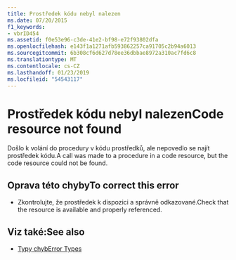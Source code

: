 ```yaml
---
title: Prostředek kódu nebyl nalezen
ms.date: 07/20/2015
f1_keywords:
- vbrID454
ms.assetid: f0e53e96-c3de-41e2-bf98-e72f93802dfa
ms.openlocfilehash: e143f1a1271afb593862257ca91705c2b94a6013
ms.sourcegitcommit: 6b308cf6d627d78ee36dbbae8972a310ac7fd6c8
ms.translationtype: MT
ms.contentlocale: cs-CZ
ms.lasthandoff: 01/23/2019
ms.locfileid: "54543117"
---
```

# <a name="code-resource-not-found"></a><span data-ttu-id="e782a-102">Prostředek kódu nebyl nalezen</span><span class="sxs-lookup"><span data-stu-id="e782a-102">Code resource not found</span></span>
<span data-ttu-id="e782a-103">Došlo k volání do procedury v kódu prostředků, ale nepovedlo se najít prostředek kódu.</span><span class="sxs-lookup"><span data-stu-id="e782a-103">A call was made to a procedure in a code resource, but the code resource could not be found.</span></span>  
  
## <a name="to-correct-this-error"></a><span data-ttu-id="e782a-104">Oprava této chyby</span><span class="sxs-lookup"><span data-stu-id="e782a-104">To correct this error</span></span>  
  
-   <span data-ttu-id="e782a-105">Zkontrolujte, že prostředek k dispozici a správně odkazované.</span><span class="sxs-lookup"><span data-stu-id="e782a-105">Check that the resource is available and properly referenced.</span></span>  
  
## <a name="see-also"></a><span data-ttu-id="e782a-106">Viz také:</span><span class="sxs-lookup"><span data-stu-id="e782a-106">See also</span></span>
- [<span data-ttu-id="e782a-107">Typy chyb</span><span class="sxs-lookup"><span data-stu-id="e782a-107">Error Types</span></span>](../../visual-basic/programming-guide/language-features/error-types.md)
